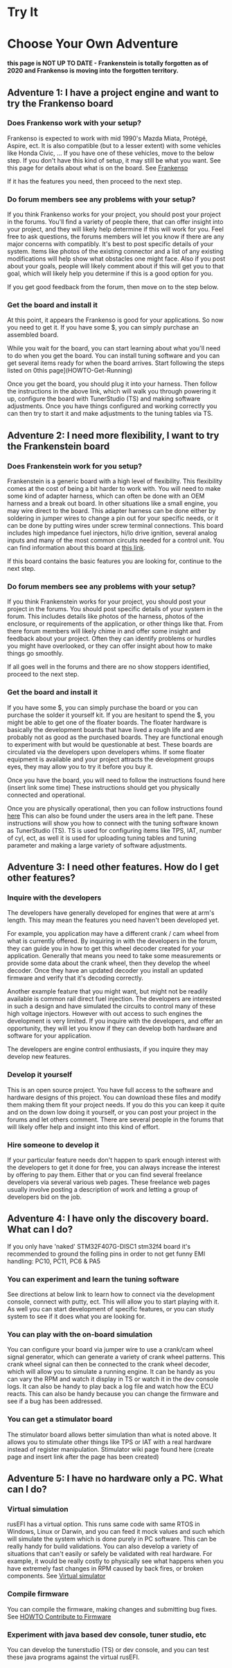 # Try It

# Choose Your Own Adventure

**this page is NOT UP TO DATE - Frankenstein is totally forgotten as of 2020 and Frankenso is moving into the forgotten territory.**

## Adventure 1: I have a project engine and want to try the Frankenso board

### Does Frankenso work with your setup?

Frankenso is expected to work with mid 1990's Mazda Miata, Protégé, Aspire, ect. It is also compatible (but to a lesser extent) with some vehicles like Honda Civic, ... If you have one of these vehicles, move to the below step. If you don't have this kind of setup, it may still be what you want. See this page for details about what is on the board. See [Frankenso](Frankenso)

If it has the features you need, then proceed to the next step.

### Do forum members see any problems with your setup?

If you think Frankenso works for your project, you should post your project in the forums. You'll find a variety of people there, that can offer insight into your project, and they will likely help determine if this will work for you. Feel free to ask questions, the forums members will let you know if there are any major concerns with compatibly. It's best to post specific details of your system. Items like photos of the existing connector and a list of any existing modifications will help show what obstacles one might face. Also if you post about your goals, people will likely comment about if this will get you to that goal, which will likely help you determine if this is a good option for you.

If you get good feedback from the forum, then move on to the step below.

### Get the board and install it

At this point, it appears the Frankenso is good for your applications. So now you need to get it. If you have some $, you can simply purchase an assembled board.

While you wait for the board, you can start learning about what you'll need to do when you get the board. You can install tuning software and you can get several items ready for when the board arrives. Start following the steps listed on 0this page](HOWTO-Get-Running)

Once you get the board, you should plug it into your harness. Then follow the instructions in the above link, which will walk you through powering it up, configure the board with TunerStudio (TS) and making software adjustments. Once you have things configured and working correctly you can then try to start it and make adjustments to the tuning tables via TS.

## Adventure 2: I need more flexibility, I want to try the Frankenstein board

### Does Frankenstein work for you setup?

Frankenstein is a generic board with a high level of flexibility. This flexibility comes at the cost of being a bit harder to work with. You will need to make some kind of adapter harness, which can often be done with an OEM harness and a break out board. In other situations like a small engine, you may wire direct to the board. This adapter harness can be done either by soldering in jumper wires to change a pin out for your specific needs, or it can be done by putting wires under screw terminal connections. This board includes high impedance fuel injectors, hi/lo drive ignition, several analog inputs and many of the most common circuits needed for a control unit. You can find information about this board at [this link](Hardware-Frankenstein).

If this board contains the basic features you are looking for, continue to the next step.

### Do forum members see any problems with your setup?

If you think Frankenstein works for your project, you should post your project in the forums. You should post specific details of your system in the forum. This includes details like photos of the harness, photos of the enclosure, or requirements of the application, or other things like that. From there forum members will likely chime in and offer some insight and feedback about your project. Often they can identify problems or hurdles you might have overlooked, or they can offer insight about how to make things go smoothly.

If all goes well in the forums and there are no show stoppers identified, proceed to the next step.

### Get the board and install it

If you have some $, you can simply purchase the board or you can purchase the solder it yourself kit. If you are hesitant to spend the $, you might be able to get one of the floater boards. The floater hardware is basically the development boards that have lived a rough life and are probably not as good as the purchased boards. They are functional enough to experiment with but would be questionable at best. These boards are circulated via the developers upon developers whims. If some floater equipment is available and your project attracts the development groups eyes, they may allow you to try it before you buy it.

Once you have the board, you will need to follow the instructions found here (insert link some time) These instructions should get you physically connected and operational.

Once you are physically operational, then you can follow instructions found [here](HOWTO-quick-start) This can also be found under the users area in the left pane. These instructions will show you how to connect with the tuning software known as TunerStudio (TS). TS is used for configuring items like TPS, IAT, number of cyl, ect, as well it is used for uploading tuning tables and tuning parameter and making a large variety of software adjustments.

## Adventure 3: I need other features. How do I get other features?

### Inquire with the developers

The developers have generally developed for engines that were at arm's length. This may mean the features you need haven't been developed yet.

For example, you application may have a different crank / cam wheel from what is currently offered. By inquiring in with the developers in the forum, they can guide you in how to get this wheel decoder created for your application. Generally that means you need to take some measurements or provide some data about the crank wheel, then they develop the wheel decoder. Once they have an updated decoder you install an updated firmware and verify that it's decoding correctly.

Another example feature that you might want, but might not be readily available is common rail direct fuel injection. The developers are interested in such a design and have simulated the circuits to control many of these high voltage injectors. However with out access to such engines the development is very limited. If you inquire with the developers, and offer an opportunity, they will let you know if they can develop both hardware and software for your application.

The developers are engine control enthusiasts, if you inquire they may develop new features.

### Develop it yourself

This is an open source project. You have full access to the software and hardware designs of this project. You can download these files and modify them making them fit your project needs. If you do this you can keep it quite and on the down low doing it yourself, or you can post your project in the forums and let others comment. There are several people in the forums that will likely offer help and insight into this kind of effort.

### Hire someone to develop it

If your particular feature needs don't happen to spark enough interest with the developers to get it done for free, you can always increase the interest by offering to pay them. Either that or you can find several freelance developers via several various web pages. These freelance web pages usually involve posting a description of work and letting a group of developers bid on the job.

## Adventure 4: I have only the discovery board. What can I do?

If you only have 'naked' STM32F407G-DISC1 stm32f4 board it's recommended to ground the folling pins in order to not get funny EMI handling:
PC10, PC11, PC6 & PA5

### You can experiment and learn the tuning software

See directions at below link to learn how to connect via the development console, connect with putty, ect. This will allow you to start playing with it. As well you can start development of specific features, or you can study system to see if it does what you are looking for.

### You can play with the on-board simulation

You can configure your board via jumper wire to use a crank/cam wheel signal generator, which can generate a variety of crank wheel patterns. This crank wheel signal can then be connected to the crank wheel decoder, which will allow you to simulate a running engine. It can be handy as you can vary the RPM and watch it display in TS or watch it in the dev console logs. It can also be handy to play back a log file and watch how the ECU reacts. This can also be handy because you can change the firmware and see if a bug has been addressed.

### You can get a stimulator board

The stimulator board allows better simulation than what is noted above. It allows you to stimulate other things like TPS or IAT with a real hardware instead of register manipulation. Stimulator wiki page found here (create page and insert link after the page has been created)

## Adventure 5: I have no hardware only a PC. What can I do?

### Virtual simulation

rusEFI has a virtual option. This runs same code with same RTOS in Windows, Linux or Darwin, and you can feed it mock values and such which will simulate the system which is done purely in PC software. This can be really handy for build validations. You can also develop a variety of situations that can't easily or safely be validated with real hardware. For example, it would be really costly to physically see what happens when you have extremely fast changes in RPM caused by back fires, or broken components. See [Virtual simulator](Virtual-simulator)

### Compile firmware

You can compile the firmware, making changes and submitting bug fixes. See [HOWTO Contribute to Firmware](HOWTO-contribute-to-firmware)

### Experiment with java based dev console, tuner studio, etc

You can develop the tunerstudio (TS) or dev console, and you can test these java programs against the virtual rusEFI.
